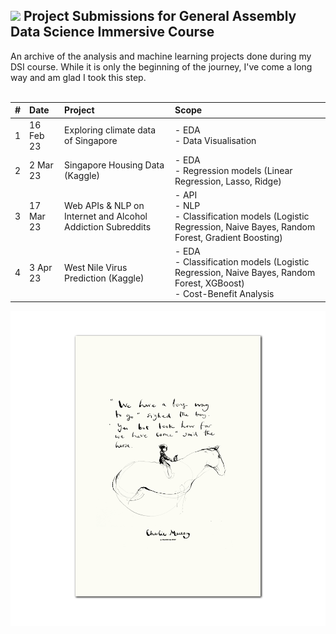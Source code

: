 ## ![](https://ga-dash.s3.amazonaws.com/production/assets/logo-9f88ae6c9c3871690e33280fcf557f33.png) Project Submissions for General Assembly Data Science Immersive Course

An archive of the analysis and machine learning projects done during my DSI course. While it is only the beginning of the journey, I've come a long way and am glad I took this step.
<br>
<br>

|#|Date|Project|Scope|
|:---|:---|:---|:---|
|1|16 Feb 23|Exploring climate data of Singapore|- EDA <br> - Data Visualisation|
|2|2 Mar 23|Singapore Housing Data (Kaggle)|- EDA <br> - Regression models (Linear Regression, Lasso, Ridge)|
|3|17 Mar 23|Web APIs & NLP on Internet and Alcohol Addiction Subreddits|- API <br> - NLP <br> - Classification models (Logistic Regression, Naive Bayes, Random Forest, Gradient Boosting)|
|4|3 Apr 23|West Nile Virus Prediction (Kaggle)|- EDA <br> - Classification models (Logistic Regression, Naive Bayes, Random Forest, XGBoost) <br> - Cost-Benefit Analysis|


![alt text](https://github.com/chanhaosheng/project-submissions/blob/main/look_how_far_weve_come.png?raw=true)
